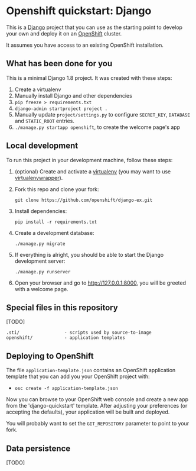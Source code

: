 # Openshift quickstart: Django

This is a [Django](http://www.djangoproject.com) project that you can use as the starting point to develop your own and deploy it on an [OpenShift](https://github.com/openshift/origin) cluster.

It assumes you have access to an existing OpenShift installation.

## What has been done for you

This is a minimal Django 1.8 project. It was created with these steps:

1. Create a virtualenv
2. Manually install Django and other dependencies
3. `pip freeze > requirements.txt`
4. `django-admin startproject project .`
3. Manually update `project/settings.py` to configure `SECRET_KEY`, `DATABASE` and `STATIC_ROOT` entries.
4. `./manage.py startapp openshift`, to create the welcome page's app


## Local development

To run this project in your development machine, follow these steps:

1. (optional) Create and activate a [virtualenv](https://virtualenv.pypa.io/) (you may want to use [virtualenvwrapper](http://virtualenvwrapper.readthedocs.org/)).

2. Fork this repo and clone your fork:

    `git clone https://github.com/openshift/django-ex.git`

3. Install dependencies:

    `pip install -r requirements.txt`

4. Create a development database:

    `./manage.py migrate`

4. If everything is alright, you should be able to start the Django development server:

    `./manage.py runserver`

5. Open your browser and go to http://127.0.0.1:8000, you will be greeted with a welcome page.


## Special files in this repository

[TODO]

```
.sti/                 - scripts used by source-to-image
openshift/            - application templates
```

## Deploying to OpenShift

The file `application-template.json` contains an OpenShift application template that you can add you your OpenShift project with:

* `osc create -f application-template.json`

Now you can browse to your OpenShift web console and create a new app from the 'django-quickstart' template.
After adjusting your preferences (or accepting the defaults), your application will be built and deployed.

You will probably want to set the `GIT_REPOSITORY` parameter to point to your fork.


## Data persistence

[TODO]
